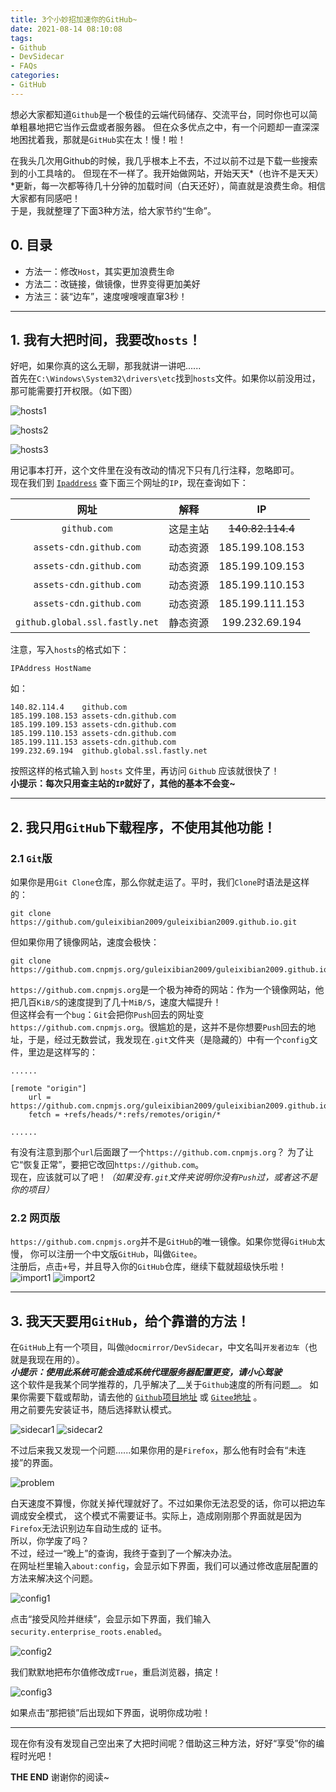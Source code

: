 ```yaml
---
title: 3个小妙招加速你的GitHub~
date: 2021-08-14 08:10:08
tags:
- Github
- DevSidecar
- FAQs
categories:
- GitHub
---
```


想必大家都知道`Github`是一个极佳的云端代码储存、交流平台，同时你也可以简单粗暴地把它当作云盘或者服务器。
但在众多优点之中，有一个问题却一直深深地困扰着我，那就是`GitHub`实在太！慢！啦！  

<!-- more -->

在我头几次用Github的时候，我几乎根本上不去，不过以前不过是下载一些搜索到的小工具啥的。
但现在不一样了。我开始做网站，开始天天*（也许不是天天）*更新，每一次都等待几十分钟的加载时间（白天还好），简直就是浪费生命。相信大家都有同感吧！  
于是，我就整理了下面3种方法，给大家节约“生命”。


## 0. 目录

- 方法一：修改`Host`，其实更加浪费生命  
- 方法二：改链接，做镜像，世界变得更加美好  
- 方法三：装“边车”，速度嗖嗖嗖直窜3秒！  

___

## 1. 我有大把时间，我要改`hosts`！

好吧，如果你真的这么无聊，那我就讲一讲吧......  
首先在`C:\Windows\System32\drivers\etc`找到`hosts`文件。如果你以前没用过，那可能需要打开权限。（如下图）

![hosts1](https://z3.ax1x.com/2021/08/15/fcKoNV.png)

![hosts2](https://z3.ax1x.com/2021/08/15/fcKLjJ.png)

![hosts3](https://z3.ax1x.com/2021/08/15/fcKXu9.png)

用记事本打开，这个文件里在没有改动的情况下只有几行注释，忽略即可。  
现在我们到 [`Ipaddress`](https://www.ipaddress.com) 查下面三个网址的`IP`，现在查询如下：

|              网址              |   解释   |        IP        |
| :----------------------------: | :------: | :--------------: |
|          `github.com`          | 这是主站 | ~~140.82.114.4~~ |
|    `assets-cdn.github.com`     | 动态资源 | 185.199.108.153  |
|    `assets-cdn.github.com`     | 动态资源 | 185.199.109.153  |
|    `assets-cdn.github.com`     | 动态资源 | 185.199.110.153  |
|    `assets-cdn.github.com`     | 动态资源 | 185.199.111.153  |
| `github.global.ssl.fastly.net` | 静态资源 |  199.232.69.194  |

注意，写入`hosts`的格式如下：

```hosts
IPAddress HostName
```

如：

```hosts
140.82.114.4    github.com  
185.199.108.153 assets-cdn.github.com  
185.199.109.153 assets-cdn.github.com  
185.199.110.153 assets-cdn.github.com  
185.199.111.153 assets-cdn.github.com
199.232.69.194  github.global.ssl.fastly.net
```

按照这样的格式输入到 `hosts` 文件里，再访问 `Github` 应该就很快了！  
**小提示：每次只用查主站的`IP`就好了，其他的基本不会变\~**  

___

## 2. 我只用`GitHub`下载程序，不使用其他功能！

### 2.1 `Git`版

如果你是用`Git Clone`仓库，那么你就走运了。平时，我们`Clone`时语法是这样的：

```git
git clone https://github.com/guleixibian2009/guleixibian2009.github.io.git
```

但如果你用了镜像网站，速度会极快：

```git
git clone https://github.com.cnpmjs.org/guleixibian2009/guleixibian2009.github.io.git
```

`https://github.com.cnpmjs.org`是一个极为神奇的网站：作为一个镜像网站，他把几百`KiB/S`的速度提到了几十`MiB/S`，速度大幅提升！  
但这样会有一个`bug`：`Git`会把你`Push`回去的网址变`https://github.com.cnpmjs.org`。很尴尬的是，这并不是你想要`Push`回去的地址，于是，经过无数尝试，我发现在`.git`文件夹（是隐藏的）中有一个`config`文件，里边是这样写的：

```
......

[remote "origin"]
    url = https://github.com.cnpmjs.org/guleixibian2009/guleixibian2009.github.io.git
    fetch = +refs/heads/*:refs/remotes/origin/*

......
```

有没有注意到那个`url`后面跟了一个`https://github.com.cnpmjs.org`？
为了让它“恢复正常”，要把它改回`https://github.com`。  
现在，应该就可以了吧！_（如果没有`.git`文件夹说明你没有`Push`过，或者这不是你的项目）_

### 2.2 网页版

`https://github.com.cnpmjs.org`并不是`GitHub`的唯一镜像。如果你觉得`GitHub`太慢，
你可以注册一个中文版`GitHub`，叫做`Gitee`。  
注册后，点击`+`号，并且导入你的`GitHub`仓库，继续下载就超级快乐啦！
![import1](https://z3.ax1x.com/2021/08/15/fcKjBR.png)
![import2](https://z3.ax1x.com/2021/08/15/fcKvH1.png)

___

## 3. 我天天要用`GitHub`，给个靠谱的方法！

在`GitHub`上有一个项目，叫做`@docmirror/DevSidecar`，中文名叫`开发者边车`（也就是我现在用的）。  
**_小提示：使用此系统可能会造成系统代理服务器配置更变，请小心驾驶_**  
这个软件是我某个同学推荐的，几乎解决了__关于`Github`速度的所有问题__。
如果你需要下载或帮助，请去他的 [`Github`项目地址](https://github.com/docmirror/dev-sidecar) 
或 [`Gitee`地址](https://gitee.com/docmirror/dev-sidecar) 。  
用之前要先安装证书，随后选择默认模式。

![sidecar1](https://z3.ax1x.com/2021/08/15/fcMSN6.png)
![sidecar2](https://z3.ax1x.com/2021/08/15/fcMp4K.png)

不过后来我又发现一个问题......如果你用的是`Firefox`，那么他有时会有“未连接”的界面。

![problem](https://z3.ax1x.com/2021/08/15/fcKzAx.png)  

白天速度不算慢，你就关掉代理就好了。不过如果你无法忍受的话，你可以把边车调成安全模式，
这个模式不需要证书。实际上，造成刚刚那个界面就是因为`Firefox`无法识别边车自动生成的
证书。  
所以，你学废了吗？  
不过，经过一“晚上”的查询，我终于查到了一个解决办法。  
在网址栏里输入`about:config`，会显示如下界面，我们可以通过修改底层配置的方法来解决这个问题。

![config1](https://z3.ax1x.com/2021/08/15/fcKH9U.png)

点击“接受风险并继续”，会显示如下界面，我们输入`security.enterprise_roots.enabled`。

![config2](https://z3.ax1x.com/2021/08/15/fcKThT.png)

我们默默地把布尔值修改成`True`，重启浏览器，搞定！

![config3](https://z3.ax1x.com/2021/08/15/fcKqc4.png)

如果点击“那把锁”后出现如下界面，说明你成功啦！

___
现在你有没有发现自己空出来了大把时间呢？借助这三种方法，好好“享受”你的编程时光吧！

__THE END__ 谢谢你的阅读~
